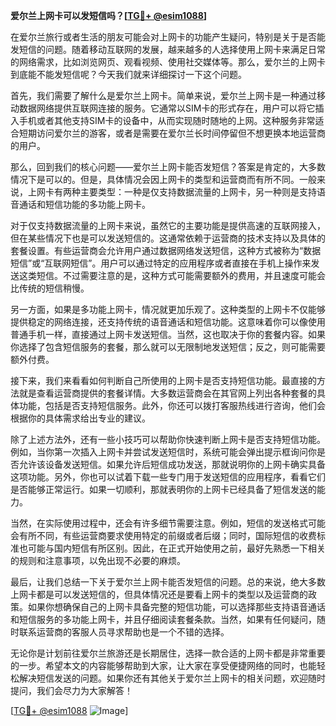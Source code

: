 **爱尔兰上网卡可以发短信吗？[[TG💪+ @esim1088](https://t.me/s/esim1088)]**

在爱尔兰旅行或者生活的朋友可能会对上网卡的功能产生疑问，特别是关于是否能发短信的问题。随着移动互联网的发展，越来越多的人选择使用上网卡来满足日常的网络需求，比如浏览网页、观看视频、使用社交媒体等。那么，爱尔兰的上网卡到底能不能发短信呢？今天我们就来详细探讨一下这个问题。

首先，我们需要了解什么是爱尔兰上网卡。简单来说，爱尔兰上网卡是一种通过移动数据网络提供互联网连接的服务。它通常以SIM卡的形式存在，用户可以将它插入手机或者其他支持SIM卡的设备中，从而实现随时随地的上网。这种服务非常适合短期访问爱尔兰的游客，或者是需要在爱尔兰长时间停留但不想更换本地运营商的用户。

那么，回到我们的核心问题——爱尔兰上网卡能否发短信？答案是肯定的，大多数情况下是可以的。但是，具体情况会因上网卡的类型和运营商而有所不同。一般来说，上网卡有两种主要类型：一种是仅支持数据流量的上网卡，另一种则是支持语音通话和短信功能的多功能上网卡。

对于仅支持数据流量的上网卡来说，虽然它的主要功能是提供高速的互联网接入，但在某些情况下也是可以发送短信的。这通常依赖于运营商的技术支持以及具体的套餐设置。有些运营商会允许用户通过数据网络发送短信，这种方式被称为“数据短信”或“互联网短信”。用户可以通过特定的应用程序或者直接在手机上操作来发送这类短信。不过需要注意的是，这种方式可能需要额外的费用，并且速度可能会比传统的短信稍慢。

另一方面，如果是多功能上网卡，情况就更加乐观了。这种类型的上网卡不仅能够提供稳定的网络连接，还支持传统的语音通话和短信功能。这意味着你可以像使用普通手机一样，直接通过上网卡发送短信。当然，这也取决于你的套餐内容。如果你选择了包含短信服务的套餐，那么就可以无限制地发送短信；反之，则可能需要额外付费。

接下来，我们来看看如何判断自己所使用的上网卡是否支持短信功能。最直接的方法就是查看运营商提供的套餐详情。大多数运营商会在其官网上列出各种套餐的具体功能，包括是否支持短信服务。此外，你还可以拨打客服热线进行咨询，他们会根据你的具体需求给出专业的建议。

除了上述方法外，还有一些小技巧可以帮助你快速判断上网卡是否支持短信功能。例如，当你第一次插入上网卡并尝试发送短信时，系统可能会弹出提示框询问你是否允许该设备发送短信。如果允许后短信成功发送，那就说明你的上网卡确实具备这项功能。另外，你也可以试着下载一些专门用于发送短信的应用程序，看看它们是否能够正常运行。如果一切顺利，那就表明你的上网卡已经具备了短信发送的能力。

当然，在实际使用过程中，还会有许多细节需要注意。例如，短信的发送格式可能会有所不同，有些运营商要求使用特定的前缀或者后缀；同时，国际短信的收费标准也可能与国内短信有所区别。因此，在正式开始使用之前，最好先熟悉一下相关的规则和注意事项，以免出现不必要的麻烦。

最后，让我们总结一下关于爱尔兰上网卡能否发短信的问题。总的来说，绝大多数上网卡都是可以发送短信的，但具体情况还是要看上网卡的类型以及运营商的政策。如果你想确保自己的上网卡具备完整的短信功能，可以选择那些支持语音通话和短信服务的多功能上网卡，并且仔细阅读套餐条款。当然，如果有任何疑问，随时联系运营商的客服人员寻求帮助也是一个不错的选择。

无论你是计划前往爱尔兰旅游还是长期居住，选择一款合适的上网卡都是非常重要的一步。希望本文的内容能够帮助到大家，让大家在享受便捷网络的同时，也能轻松解决短信发送的问题。如果你还有其他关于爱尔兰上网卡的相关问题，欢迎随时提问，我们会尽力为大家解答！

[[TG💪+ @esim1088](https://t.me/s/esim1088) ![Image](https://i.postimg.cc/4NQfJmqS/Snipaste-2025-05-13-00-14-12.png)]